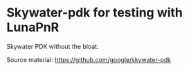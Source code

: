 # Skywater-pdk for testing with LunaPnR

Skywater PDK without the bloat.

Source material: https://github.com/google/skywater-pdk
